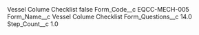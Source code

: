 <?xml version="1.0" encoding="UTF-8"?>
<CustomMetadata xmlns="http://soap.sforce.com/2006/04/metadata" xmlns:xsi="http://www.w3.org/2001/XMLSchema-instance" xmlns:xsd="http://www.w3.org/2001/XMLSchema">
    <label>Vessel Colume Checklist</label>
    <protected>false</protected>
    <values>
        <field>Form_Code__c</field>
        <value xsi:type="xsd:string">EQCC-MECH-005</value>
    </values>
    <values>
        <field>Form_Name__c</field>
        <value xsi:type="xsd:string">Vessel Colume Checklist</value>
    </values>
    <values>
        <field>Form_Questions__c</field>
        <value xsi:type="xsd:double">14.0</value>
    </values>
    <values>
        <field>Step_Count__c</field>
        <value xsi:type="xsd:double">1.0</value>
    </values>
</CustomMetadata>
